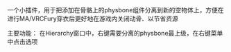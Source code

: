 一个小插件，用于把添加在骨骼上的physbone组件分离到新的空物体上，方便在进行MA/VRCFury穿衣后更好地在游戏内关闭动骨、以节省资源

主要功能：
在Hierarchy窗口中，右键需要分离的physbone最上级，在右键菜单中点击选项
